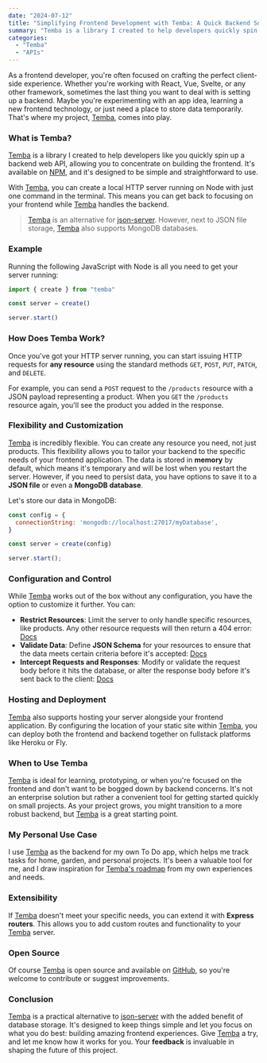 ```yaml
---
date: "2024-07-12"
title: "Simplifying Frontend Development with Temba: A Quick Backend Solution"
summary: "Temba is a library I created to help developers quickly spin up a backend web API"
categories:
  - "Temba"
  - "APIs"
---
```


As a frontend developer, you're often focused on crafting the perfect client-side experience. Whether you're working with React, Vue, Svelte, or any other framework, sometimes the last thing you want to deal with is setting up a backend. Maybe you're experimenting with an app idea, learning a new frontend technology, or just need a place to store data temporarily. That's where my project, [Temba][temba], comes into play.

### What is Temba?

[Temba][temba] is a library I created to help developers like you quickly spin up a backend web API, allowing you to concentrate on building the frontend. It's available on [NPM](https://www.npmjs.com/package/temba), and it's designed to be simple and straightforward to use. 

With [Temba][temba], you can create a local HTTP server running on Node with just one command in the terminal. This means you can get back to focusing on your frontend while [Temba][temba] handles the backend.

> [Temba][temba] is an alternative for [json-server](https://github.com/typicode/json-server#readme). However, next to JSON file storage, [Temba][temba] also supports MongoDB databases.

### Example

Running the following JavaScript with Node is all you need to get your server running:

```js
import { create } from "temba"

const server = create()

server.start()
```

### How Does Temba Work?

Once you've got your HTTP server running, you can start issuing HTTP requests for **any resource** using the standard methods `GET`, `POST`, `PUT`, `PATCH`, and `DELETE`. 

For example, you can send a `POST` request to the `/products` resource with a JSON payload representing a product. When you `GET` the `/products` resource again, you'll see the product you added in the response.

### Flexibility and Customization

[Temba][temba] is incredibly flexible. You can create any resource you need, not just products. This flexibility allows you to tailor your backend to the specific needs of your frontend application. The data is stored in **memory** by default, which means it's temporary and will be lost when you restart the server. However, if you need to persist data, you have options to save it to a **JSON file** or even a **MongoDB database**.

Let's store our data in MongoDB:

```js
const config = {
  connectionString: 'mongodb://localhost:27017/myDatabase',
}

const server = create(config)

server.start();
```

### Configuration and Control

While [Temba][temba] works out of the box without any configuration, you have the option to customize it further. You can:

* **Restrict Resources**: Limit the server to only handle specific resources, like products. Any other resource requests will then return a 404 error: [Docs](https://github.com/bouwe77/temba/blob/main/README.md#allowing-specific-resources-only)
* **Validate Data**: Define **JSON Schema** for your resources to ensure that the data meets certain criteria before it's accepted: [Docs](https://github.com/bouwe77/temba/blob/main/README.md#json-schema-request-body-validation)
* **Intercept Requests and Responses**: Modify or validate the request body before it hits the database, or alter the response body before it's sent back to the client: [Docs](https://github.com/bouwe77/temba/blob/main/README.md#intercepting-requests)

### Hosting and Deployment

[Temba][temba] also supports hosting your server alongside your frontend application. By configuring the location of your static site within [Temba][temba], you can deploy both the frontend and backend together on fullstack platforms like Heroku or Fly.

### When to Use Temba

[Temba][temba] is ideal for learning, prototyping, or when you're focused on the frontend and don't want to be bogged down by backend concerns. It's not an enterprise solution but rather a convenient tool for getting started quickly on small projects. As your project grows, you might transition to a more robust backend, but [Temba][temba] is a great starting point.

### My Personal Use Case

I use [Temba][temba] as the backend for my own To Do app, which helps me track tasks for home, garden, and personal projects. It's been a valuable tool for me, and I draw inspiration for [Temba's roadmap](https://github.com/bouwe77/temba/issues) from my own experiences and needs.

### Extensibility

If [Temba][temba] doesn't meet your specific needs, you can extend it with **Express routers**. This allows you to add custom routes and functionality to your [Temba][temba] server. 

### Open Source

Of course [Temba][temba] is open source and available on [GitHub](https://temba.bouwe.io), so you're welcome to contribute or suggest improvements.

### Conclusion

[Temba][temba] is a practical alternative to [json-server](https://github.com/typicode/json-server#readme) with the added benefit of database storage. It's designed to keep things simple and let you focus on what you do best: building amazing frontend experiences. Give [Temba][temba] a try, and let me know how it works for you. Your **feedback** is invaluable in shaping the future of this project.

[temba]: https://temba.bouwe.io
